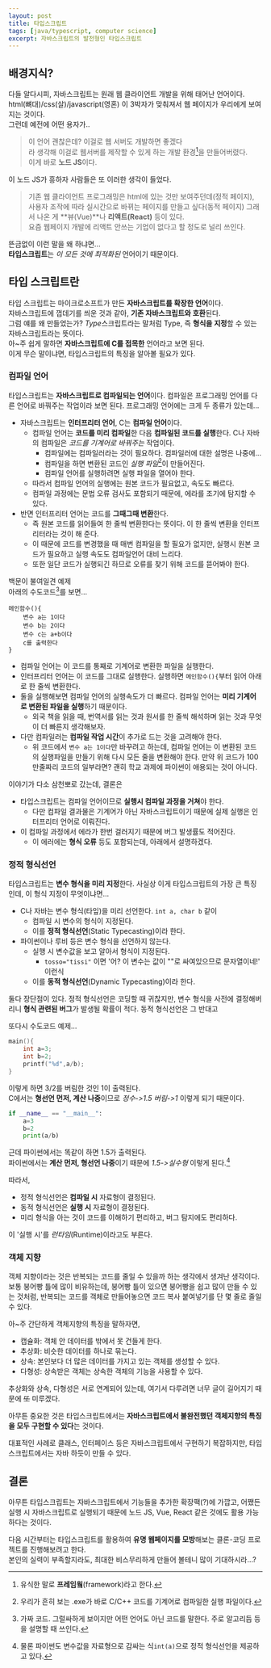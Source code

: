 ```yaml
---
layout: post
title: 타입스크립트
tags: [java/typescript, computer science]
excerpt: 자바스크립트의 발전형인 타입스크립트
---
```


## 배경지식?

다들 알다시피, 자바스크립트는 원래 웹 클라이언트 개발을 위해 태어난 언어이다.  
html(뼈대)/css(살)/javascript(영혼) 이 3박자가 맞춰져서 웹 페이지가 우리에게 보여지는 것이다.  
그런데 예전에 어떤 용자가..

> 이 언어 괜찮은데? 이걸로 웹 서버도 개발하면 좋겠다  
> 라 생각해 이걸로 웹서버를 제작할 수 있게 하는 개발 환경[^1]을 만들어버렸다.  
> 이게 바로 **노드 JS**이다.

이 노드 JS가 흥하자 사람들은 또 이러한 생각이 들었다.

> 기존 웹 클라이언트 프로그래밍은 html에 있는 것만 보여주던데(정적 페이지),  
> 사용자 조작에 따라 실시간으로 바뀌는 페이지를 만들고 싶다(동적 페이지)
> 그래서 나온 게 **뷰(Vue)**나 **리액트(React)** 등이 있다.  
> 요즘 웹페이지 개발에 리액트 안쓰는 기업이 없다고 할 정도로 널리 쓰인다.

뜬금없이 이런 말을 왜 하냐면...  
**타입스크립트**는 _이 모든 것에 최적화된_ 언어이기 때문이다.

## 타입 스크립트란

타입 스크립트는 마이크로소프트가 만든 **자바스크립트를 확장한 언어**이다.  
자바스크립트에 껍데기를 씌운 것과 같아, **기존 자바스크립트와 호환**된다.  
그럼 얘를 왜 만들었는가? *Type*스크립트라는 말처럼 Type, 즉 **형식을 지정**할 수 있는 자바스크립트라는 뜻이다.  
아~주 쉽게 말하면 **자바스크립트에 C를 접목한** 언어라고 보면 된다.  
이게 무슨 말이냐면, 타입스크립트의 특징을 알아볼 필요가 있다.

### 컴파일 언어

타입스크립트는 **자바스크립트로 컴파일되는 언어**이다. 컴파일은 프로그래밍 언어를 다른 언어로 바꿔주는 작업이라 보면 된다. 프로그래밍 언어에는 크게 두 종류가 있는데...

- 자바스크립트는 **인터프리터 언어**, C는 **컴파일 언어**이다.
  - 컴파일 언어는 **코드를 미리 컴파일**한 다음 **컴파일된 코드를 실행**한다. C나 자바의 컴파일은 _코드를 기계어로 바꿔주는_ 작업이다.
    - 컴파일에는 컴파일러라는 것이 필요하다. 컴파일러에 대한 설명은 나중에...
    - 컴파일을 하면 변환된 코드인 _실행 파일_[^2]이 만들어진다.
    - 컴파일 언어를 실행하려면 실행 파일을 열어야 한다.
  - 따라서 컴파일 언어의 실행에는 원본 코드가 필요없고, 속도도 빠르다.
  - 컴파일 과정에는 문법 오류 검사도 포함되기 때문에, 에라를 조기에 탐지할 수 있다.
- 반면 인터프리터 언어는 코드를 **그때그때 변환**한다.
  - 즉 원본 코드를 읽어들여 한 줄씩 변환한다는 뜻이다. 이 한 줄씩 변환을 인터프리터라는 것이 해 준다.
  - 이 때문에 코드를 변경했을 때 매번 컴파일을 할 필요가 없지만, 실행시 원본 코드가 필요하고 실행 속도도 컴파일언어 대비 느리다.
  - 또한 일단 코드가 실행되긴 하므로 오류를 찾기 위해 코드를 뜯어봐야 한다.

백문이 불여일견 예제  
아래의 수도코드[^3]를 보면...

```
메인함수(){
    변수 a는 1이다
    변수 b는 2이다
    변수 c는 a+b이다
    c를 출력한다
}
```

- 컴파일 언어는 이 코드를 통째로 기계어로 변환한 파일을 실행한다.
- 인터프리터 언어는 이 코드를 그대로 실행한다. 실행하면 `메인함수(){`부터 읽어 아래로 한 줄씩 변환한다.
- 둘을 실행해보면 컴파일 언어의 실행속도가 더 빠르다. 컴파일 언어는 **미리 기계어로 변환된 파일을 실행**하기 때문이다.
  - 외국 책을 읽을 때, 번역서를 읽는 것과 원서를 한 줄씩 해석하며 읽는 것과 무엇이 더 빠른지 생각해보자.
- 다만 컴파일러는 **컴파일 작업 시간**이 추가로 드는 것을 고려해야 한다.
  - 위 코드에서 `변수 a는 1이다`만 바꾸려고 하는데, 컴파일 언어는 이 변환된 코드의 실행파일을 만들기 위해 다시 모든 줄을 변환해야 한다. 만약 위 코드가 100만줄짜리 코드의 일부라면? 괜히 학교 과제에 파이썬이 애용되는 것이 아니다.

이야기가 다소 삼천뽀로 갔는데, 결론은

- 타입스크립트는 컴파일 언어이므로 **실행시 컴파일 과정을 거쳐**야 한다.
  - 다만 컴파일 결과물은 기계어가 아닌 자바스크립트이기 때문에 실제 실행은 인터프리터 언어로 이뤄진다.
- 이 컴파일 과정에서 에라가 한번 걸러지기 때문에 버그 발생률도 적어진다.
  - 이 에러에는 **형식 오류** 등도 포함되는데, 아래에서 설명하겠다.

### 정적 형식선언

타입스크립트는 **변수 형식을 미리 지정**한다. 사실상 이게 타입스크립트의 가장 큰 특징인데, 이 형식 지정이 무엇이냐면...

- C나 자바는 변수 형식(타잎)을 미리 선언한다. `int a, char b` 같이
  - 컴파일 시 변수의 형식이 지정된다.
  - 이를 **정적 형식선언**(Static Typecasting)이라 한다.
- 파이썬이나 루비 등은 변수 형식을 선언하지 않는다.
  - 실행 시 변수값을 보고 알아서 형식이 지정된다.
    - `tosso="tissi"` 이면 '어? 이 변수는 값이 ""로 싸여있으므로 문자열이네!' 이런식
  - 이를 **동적 형식선언**(Dynamic Typecasting)이라 한다.

둘다 장단점이 있다. 정적 형식선언은 코딩할 때 귀찮지만, 변수 형식을 사전에 결정해버리니 **형식 관련된 버그**가 발생될 확률이 적다. 동적 형식선언은 그 반대고

또다시 수도코드 예제...

```C
main(){
    int a=3;
    int b=2;
    printf("%d",a/b);
}
```

이렇게 하면 3/2를 버림한 것인 1이 출력된다.  
C에서는 **형선언 먼저, 계산 나중**이므로 _정수->1.5 버림->1_ 이렇게 되기 때문이다.

```python
if __name__ == "__main__":
    a=3
    b=2
    print(a/b)
```

근데 파이썬에서는 똑같이 하면 1.5가 출력된다.  
파이썬에서는 **계산 먼저, 형선언 나중**이기 때문에 _1.5->실수형_ 이렇게 된다.[^4]

따라서,

- 정적 형식선언은 **컴파일 시** 자료형이 결정된다.
- 동적 형식선언은 **실행 시** 자료형이 결정된다.
- 미리 형식을 아는 것이 코드를 이해하기 편리하고, 버그 탐지에도 편리하다.

이 '실행 시'를 _런타임_(Runtime)이라고도 부른다.

### 객체 지향

객체 지향이라는 것은 반복되는 코드를 줄일 수 있을까 하는 생각에서 생겨난 생각이다.  
보통 붕어빵 틀에 많이 비유하는데, 붕어빵 틀이 있으면 붕어빵을 쉽고 많이 만들 수 있는 것처럼, 반복되는 코드를 객체로 만들어놓으면 코드 복사 붙여넣기를 단 몇 줄로 줄일 수 있다.

아~주 간단하게 객체지향의 특징을 말하자면,

- 캡슐화: 객체 안 데이터를 밖에서 못 건들게 한다.
- 추상화: 비슷한 데이터를 하나로 묶는다.
- 상속: 본인보다 더 많은 데이터를 가지고 있는 객체를 생성할 수 있다.
- 다형성: 상속받은 객체는 상속한 객체의 기능을 사용할 수 있다.

추상화와 상속, 다형성은 서로 연계되어 있는데, 여기서 다루려면 너무 글이 길어지기 때문에 ~~또~~ 미루겠다.

아무튼 중요한 것은 타입스크립트에서는 **자바스크립트에서 불완전했던 객체지향의 특징을 모두 구현할 수 있다**는 것이다.

대표적인 사례로 클래스, 인터페이스 등은 자바스크립트에서 구현하기 복잡하지만, 타입스크립트에서는 자바 하듯이 만들 수 있다.

## 결론

아무튼 타입스크립트는 자바스크립트에서 기능들을 추가한 확장팩(?)에 가깝고, 어쨌든 실행 시 자바스크립트로 실행되기 때문에 노드 JS, Vue, React 같은 것에도 활용 가능하다는 것이다.

다음 시간부터는 타입스크립트를 활용하여 **유명 웹페이지를 모방**해보는 클론-코딩 프로젝트를 진행해보려고 한다.  
본인의 실력이 부족할지라도, 최대한 비스무리하게 만들어 볼테니 많이 기대하시라...?

[^1]: 유식한 말로 **프레임웤**(framework)라고 한다.
[^2]: 우리가 흔히 보는 .exe가 바로 C/C++ 코드를 기계어로 컴파일한 실행 파일이다.
[^3]: 가짜 코드. 그럴싸하게 보이지만 어떤 언어도 아닌 코드를 말한다. 주로 알고리듬 등을 설명할 때 쓰인다.
[^4]: 물론 파이썬도 변수값을 자료형으로 감싸는 식`int(a)`으로 정적 형식선언을 제공하고 있다.
